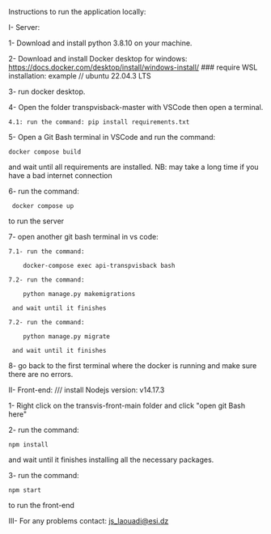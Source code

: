 Instructions to run the application locally:

I- Server:

  1- Download and install python 3.8.10 on your machine.
  
  2- Download and install Docker desktop for windows:  https://docs.docker.com/desktop/install/windows-install/   ### require WSL installation: example // ubuntu 22.04.3 LTS
  
  3- run docker desktop.
  
  4- Open the folder transpvisback-master with VSCode then open a terminal.
  
  	4.1: run the command: pip install requirements.txt
   
  5- Open a Git Bash terminal in VSCode and run the command: 
  
  	docker compose build 
   
  and wait until all requirements are installed. NB: may take a long time if you have a bad internet connection
  
  6- run the command: 
  
 	 docker compose up
  
  to run the server
  
  7- open another git bash terminal in vs code: 
  
    7.1- run the command: 
    
    	docker-compose exec api-transpvisback bash
	
    7.2- run the command: 
    
    	python manage.py makemigrations 
     
     and wait until it finishes
	
    7.2- run the command: 
    
    	python manage.py migrate 
     
     and wait until it finishes
	
  8- go back to the first terminal where the docker is running and make sure there are no errors.
  

II- Front-end:  /// install Nodejs version: v14.17.3

  1- Right click on the transvis-front-main folder and click "open git Bash here"
  
  2- run the command: 
  
  	npm install
  
  and wait until it finishes installing all the necessary packages.
  
  3- run the command: 
  
  	npm start
   
   to run the front-end
  

III- For any problems contact: js_laouadi@esi.dz

